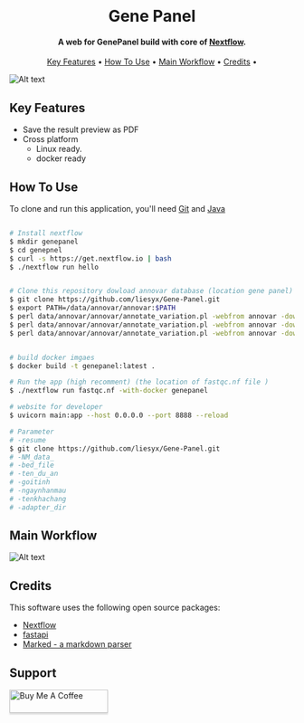 
<h1 align="center">
  <br>
<!--   <a href="http://www.amitmerchant.com/electron-markdownify"><img src="https://raw.githubusercontent.com/amitmerchant1990/electron-markdownify/master/app/img/markdownify.png" alt="Markdownify" width="200"></a> -->
  <br>
  Gene Panel
  <br>
</h1>

<h4 align="center">A web for GenePanel build with core of <a href="https://www.nextflow.io/" target="_blank">Nextflow</a>.</h4>

<!--
<p align="center">
  <a href="https://badge.fury.io/js/electron-markdownify">
    <img src="https://badge.fury.io/js/electron-markdownify.svg"
         alt="Gitter">
  </a>
  <a href="https://gitter.im/amitmerchant1990/electron-markdownify"><img src="https://badges.gitter.im/amitmerchant1990/electron-markdownify.svg"></a>
  <a href="https://saythanks.io/to/bullredeyes@gmail.com">
      <img src="https://img.shields.io/badge/SayThanks.io-%E2%98%BC-1EAEDB.svg">
  </a>
  <a href="https://www.paypal.me/AmitMerchant">
    <img src="https://img.shields.io/badge/$-donate-ff69b4.svg?maxAge=2592000&amp;style=flat">
  </a>
</p>
-->
<p align="center">
  <a href="#key-features">Key Features</a> •
  <a href="#how-to-use">How To Use</a> •
  <a href="#Main-Workflow">Main Workflow</a> •
  <a href="#credits">Credits</a> •

</p>


<img src="https://github.com/liesyx/Gene-Panel/assets/63604038/c3907611-2147-47c0-b86a-be1a5dccfb63" alt="Alt text" title="Main Web site">



## Key Features
* Save the result preview as PDF
* Cross platform
  - Linux ready.
  - docker ready

## How To Use

To clone and run this application, you'll need [Git](https://git-scm.com) and [Java](https://www.oracle.com/java/technologies/javase/jdk17-archive-downloads.html) 

```bash

# Install nextflow
$ mkdir genepanel
$ cd genepnel
$ curl -s https://get.nextflow.io | bash
$ ./nextflow run hello


# Clone this repository dowload annovar database (location gene panel)
$ git clone https://github.com/liesyx/Gene-Panel.git
$ export PATH=/data/annovar/annovar:$PATH
$ perl data/annovar/annovar/annotate_variation.pl -webfrom annovar -downdb avsnp150 -buildver hg38 data/annovar/annovar/humandb
$ perl data/annovar/annovar/annotate_variation.pl -webfrom annovar -downdb gnomad312_genome -buildver hg38 data/annovar/annovar/humandb
$ perl data/annovar/annovar/annotate_variation.pl -webfrom annovar -downdb cosmic70 -buildver hg38 data/annovar/annovar/humandb


# build docker imgaes 
$ docker build -t genepanel:latest .

# Run the app (high recomment) (the location of fastqc.nf file )
$ ./nextflow run fastqc.nf -with-docker genepanel

# website for developer
$ uvicorn main:app --host 0.0.0.0 --port 8888 --reload
```
```bash
# Parameter
# -resume
$ git clone https://github.com/liesyx/Gene-Panel.git
# -NM_data_
# -bed_file
# -ten_du_an 
# -goitinh
# -ngaynhanmau
# -tenkhachang
# -adapter_dir
```
## Main Workflow
<img src="https://github.com/liesyx/Gene-Panel/assets/63604038/51808164-ff59-4245-b588-ca320fcd67a4" alt="Alt text" title="Main Web site">

## Credits

This software uses the following open source packages:

- [Nextflow](https://www.nextflow.io/)
- [fastapi](https://fastapi.tiangolo.com/)
- [Marked - a markdown parser](https://github.com/chjj/marked)


## Support

<a href="https://www.buymeacoffee.com/liesy" target="_blank"><img src="https://www.buymeacoffee.com/assets/img/custom_images/purple_img.png" alt="Buy Me A Coffee" style="height: 41px !important;width: 174px !important;box-shadow: 0px 3px 2px 0px rgba(190, 190, 190, 0.5) !important;-webkit-box-shadow: 0px 3px 2px 0px rgba(190, 190, 190, 0.5) !important;" ></a>


